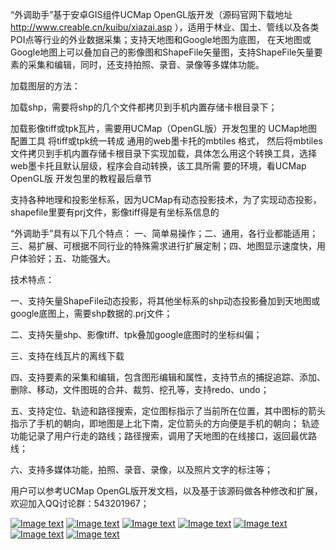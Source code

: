 
<p>“外调助手”基于安卓GIS组件UCMap OpenGL版开发（源码官网下载地址 <a href="http://www.creable.cn/kuibu/xiazai.asp" rel="nofollow">http://www.creable.cn/kuibu/xiazai.asp</a> ），适用于林业、国土、管线以及各类POI点等行业的外业数据采集；支持天地图和Google地图为底图，
在天地图或Google地图上可以叠加自己的影像图和ShapeFile矢量图，支持ShapeFile矢量要素的采集和编辑，同时，还支持拍照、录音、录像等多媒体功能。</p>

<p>加载图层的方法：</p>
<p>加载shp，需要将shp的几个文件都拷贝到手机内置存储卡根目录下；</p>
<p>加载影像tiff或tpk瓦片，需要用UCMap（OpenGL版）开发包里的 UCMap地图配置工具 将tiff或tpk统一转成 通用的web墨卡托的mbtiles 格式，
  然后将mbtiles文件拷贝到手机内置存储卡根目录下实现加载，具体怎么用这个转换工具，选择web墨卡托且默认层级，程序会自动转换，该工具所需
  要的环境，看UCMap OpenGL版 开发包里的教程最后章节</p>
<p>支持各种地理和投影坐标系，因为UCMap有动态投影技术，为了实现动态投影，shapefile里要有prj文件，影像tiff得是有坐标系信息的</p>
<p>“外调助手”具有以下几个特点：
一、简单易操作；二、通用，各行业都能适用；三、易扩展、可根据不同行业的特殊需求进行扩展定制；四、地图显示速度快，用户体验好；五、功能强大。</p>

<p>技术特点：</p>
<p>一、支持矢量ShapeFile动态投影，将其他坐标系的shp动态投影叠加到天地图或google底图上，需要shp数据的.prj文件；</p>
<p>二、支持矢量shp、影像tiff、tpk叠加google底图时的坐标纠偏；</p>
<p>三、支持在线瓦片的离线下载</p>
<p>四、支持要素的采集和编辑，包含图形编辑和属性，支持节点的捕捉追踪、添加、删除、移动，文件图斑的合并、裁剪、挖孔等，支持redo、undo；</p>
<p>五、支持定位、轨迹和路径搜索，定位图标指示了当前所在位置，其中图标的箭头指示了手机的朝向，即地图是上北下南，定位箭头的方向便是手机的朝向；
轨迹功能记录了用户行走的路线；路径搜索，调用了天地图的在线接口，返回最优路线；</p>
<p>六、支持多媒体功能，拍照、录音、录像，以及照片文字的标注等；</p>
<p>用户可以参考UCMap OpenGL版开发文档，以及基于该源码做各种修改和扩展，欢迎加入QQ讨论群：543201967；</p>
<p></p>
<p><a target="_blank" rel="noopener noreferrer" href="https://github.com/geochenyj/SurveyOnUCMap/blob/master/img-folder/pic1.png"><img src="https://github.com/geochenyj/SurveyOnUCMap/raw/master/img-folder/pic1.png" alt="Image text" style="max-width:100%;"></a>
<a target="_blank" rel="noopener noreferrer" href="https://github.com/geochenyj/SurveyOnUCMap/blob/master/img-folder/pic2.png"><img src="https://github.com/geochenyj/SurveyOnUCMap/raw/master/img-folder/pic2.png" alt="Image text" style="max-width:100%;"></a>
<a target="_blank" rel="noopener noreferrer" href="https://github.com/geochenyj/SurveyOnUCMap/blob/master/img-folder/pic3.png"><img src="https://github.com/geochenyj/SurveyOnUCMap/raw/master/img-folder/pic3.png" alt="Image text" style="max-width:100%;"></a>
<a target="_blank" rel="noopener noreferrer" href="https://github.com/geochenyj/SurveyOnUCMap/blob/master/img-folder/pic4.png"><img src="https://github.com/geochenyj/SurveyOnUCMap/raw/master/img-folder/pic4.png" alt="Image text" style="max-width:100%;"></a>
<a target="_blank" rel="noopener noreferrer" href="https://github.com/geochenyj/SurveyOnUCMap/blob/master/img-folder/pic5.png"><img src="https://github.com/geochenyj/SurveyOnUCMap/raw/master/img-folder/pic5.png" alt="Image text" style="max-width:100%;"></a>
<a target="_blank" rel="noopener noreferrer" href="https://github.com/geochenyj/SurveyOnUCMap/blob/master/img-folder/pic6.png"><img src="https://github.com/geochenyj/SurveyOnUCMap/raw/master/img-folder/pic6.png" alt="Image text" style="max-width:100%;"></a>
<a target="_blank" rel="noopener noreferrer" href="https://github.com/geochenyj/SurveyOnUCMap/blob/master/img-folder/pic7.png"><img src="https://github.com/geochenyj/SurveyOnUCMap/raw/master/img-folder/pic7.png" alt="Image text" style="max-width:100%;"></a></p>
